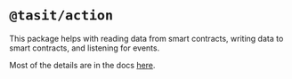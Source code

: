 # `@tasit/action`

This package helps with reading data from smart contracts, writing data to smart contracts, and listening for events.

Most of the details are in the docs [here](https://docs.tasit.io/docs/main-features#a-pubsub-api-for-ethereum-contracts-perfect-for-optimistic-updates).